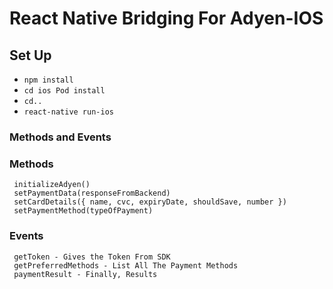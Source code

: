 # React Native Bridging For Adyen-IOS

## Set Up
  * `npm install`
  * `cd ios Pod install` 
  * `cd..`
  * `react-native run-ios`


### Methods and Events
  ### Methods
     initializeAdyen()
     setPaymentData(responseFromBackend)
     setCardDetails({ name, cvc, expiryDate, shouldSave, number })
     setPaymentMethod(typeOfPayment)
  ### Events
     getToken - Gives the Token From SDK
     getPreferredMethods - List All The Payment Methods
     paymentResult - Finally, Results
    

